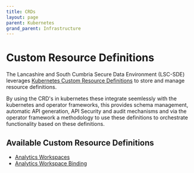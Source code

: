 ```yaml
---
title: CRDs
layout: page
parent: Kubernetes
grand_parent: Infrastructure
---
```


# Custom Resource Definitions
The Lancashire and South Cumbria Secure Data Environment (LSC-SDE) leverages [Kubernetes Custom Resource Definitions](https://kubernetes.io/docs/tasks/extend-kubernetes/custom-resources/custom-resource-definitions/) to store and manage resource definitions.

By using the CRD's in kubernetes these integrate seemlessly with the kubernetes and operator frameworks, this provides schema management, automatic API generation, API Security and audit mechanisms and via the operator framework a methodology to use these definitions to orchestrate functionality based on these definitions. 

## Available Custom Resource Definitions
* [Analytics Workspaces](../../Components/Analytics-Workspace-Management-Solution/Analytics-Workspaces.md)
* [Analytics Workspace Binding](../../Components/Analytics-Workspace-Management-Solution/Analytics-Workspace-Bindings.md)
